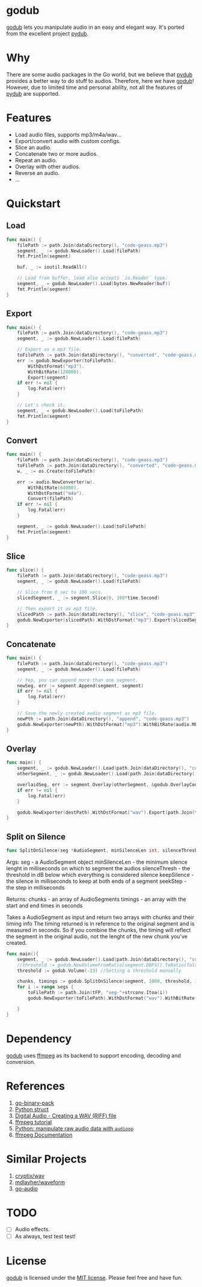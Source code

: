 godub
==================

[godub](https://github.com/iFaceless) lets you manipulate audio in an easy and elegant way. It's ported from the excellent project [pydub](https://github.com/jiaaro/pydub).

# Why

There are some audio packages in the Go world, but we believe that [pydub](https://github.com/jiaaro/pydub) provides a better way to do stuff to audios. Therefore, here we have [godub](https://github.com/iFaceless)! However, due to limited time and personal ability, not all the features of [pydub](https://github.com/jiaaro/pydub) are supported.

# Features

- Load audio files, supports mp3/m4a/wav...
- Export/convert audio with custom configs.
- Slice an audio.
- Concatenate two or more audios.
- Repeat an audio.
- Overlay with other audios.
- Reverse an audio.
- ...

# Quickstart

## Load

```go
func main() {
	filePath := path.Join(dataDirectory(), "code-geass.mp3")
	segment, _ := godub.NewLoader().Load(filePath)
	fmt.Println(segment)

	buf, _ := ioutil.ReadAll()

	// Load from buffer, load also accepts `io.Reader` type.
	segment, _ = godub.NewLoader().Load(bytes.NewReader(buf))
	fmt.Println(segment)
}
```

## Export

```go
func main() {
	filePath := path.Join(dataDirectory(), "code-geass.mp3")
	segment, _ := godub.NewLoader().Load(filePath)

	// Export as a mp3 file.
	toFilePath := path.Join(dataDirectory(), "converted", "code-geass.mp3")
	err := godub.NewExporter(toFilePath).
		WithDstFormat("mp3").
		WithBitRate(128000).
		Export(segment)
	if err != nil {
		log.Fatal(err)
	}

	// Let's check it.
	segment, _ = godub.NewLoader().Load(toFilePath)
	fmt.Println(segment)
}
```

## Convert

```go
func main() {
	filePath := path.Join(dataDirectory(), "code-geass.mp3")
	toFilePath := path.Join(dataDirectory(), "converted", "code-geass.m4a")
	w, _ := os.Create(toFilePath)

	err := audio.NewConverter(w).
		WithBitRate(64000).
		WithDstFormat("m4a").
		Convert(filePath)
	if err != nil {
		log.Fatal(err)
	}

	segment, _ := godub.NewLoader().Load(toFilePath)
	fmt.Println(segment)
}
```

## Slice

```go
func slice() {
	filePath := path.Join(dataDirectory(), "code-geass.mp3")
	segment, _ := godub.NewLoader().Load(filePath)

	// Slice from 0 sec to 100 secs.
	slicedSegment, _ := segment.Slice(0, 100*time.Second)

	// Then export it as mp3 file.
	slicedPath := path.Join(dataDirectory(), "slice", "code-geass.mp3")
	godub.NewExporter(slicedPath).WithDstFormat("mp3").Export(slicedSegment)
}
```

## Concatenate

```go
func main() {
	filePath := path.Join(dataDirectory(), "code-geass.mp3")
	segment, _ := godub.NewLoader().Load(filePath)

	// Yep, you can append more than one segment.
	newSeg, err := segment.Append(segment, segment)
	if err != nil {
		log.Fatal(err)
	}

	// Save the newly created audio segment as mp3 file.
	newPth := path.Join(dataDirectory(), "append", "code-geass.mp3")
	godub.NewExporter(newPth).WithDstFormat("mp3").WithBitRate(audio.MP3BitRatePerfect).Export(newSeg)
}
```

## Overlay

```go
func main() {
	segment, _ := godub.NewLoader().Load(path.Join(dataDirectory(), "code-geass.mp3"))
	otherSegment, _ := godub.NewLoader().Load(path.Join(dataDirectory(), "ring.mp3"))

	overlaidSeg, err := segment.Overlay(otherSegment, &godub.OverlayConfig{LoopToEnd: true})
	if err != nil {
		log.Fatal(err)
	}

	godub.NewExporter(destPath).WithDstFormat("wav").Export(path.Join(tmpDataDirectory(), "overlay-ring.wav"))
}
```

## Split on Silence
```go
func SplitOnSilence(seg *AudioSegment, minSilenceLen int, silenceThresh Volume, keepSilence int, seekStep int) ([]*AudioSegment, [][]float32)
```

Args:
seg - a AudioSegment object
minSilenceLen - the minimum silence lenght in milliseconds on which to segment the audios
silenceThresh - the threshold in dB below which everything is considered silence
keepSilence - the silence in milliseconds to keep at both ends of a segment
seekStep - the step in milliseconds

Returns:
chunks - an array of AudioSegments
timings - an array with the start and end times in seconds 

Takes a AudioSegment as input and return two arrays with chunks and their timing info
The timing returned is in reference to the original segment and is measured in seconds. So if you combine the chunks, the timing will reflect the segment in the original audio, not the lenght of the new chunk you've created.



```go
func main(){
	segment, _ := godub.NewLoader().Load(path.Join(dataDirectory(), "code-geass.mp3"))
	//threshold := godub.NewVolumeFromRatio(segment.DBFS().ToRatio(false)*0.15, 0, false) // Setting threshold as a ratio
	threshold := godub.Volume(-23) //Setting a threshold manually

	chunks, timings := godub.SplitOnSilence(segment, 1000, threshold, 1000, 1)
	for i := range segs {
		toFilePath := path.Join(tFP, "seg-"+strconv.Itoa(i))
		godub.NewExporter(toFilePath).WithDstFormat("wav").WithBitRate(8000).Export(chunks[i])

	}
}

```

# Dependency

[godub](https://github.com/iFaceless/godub)  uses [ffmpeg](https://ffmpeg.org/ffmpeg.html) as its backend to support encoding, decoding and conversion.

# References
1. [go-binary-pack](https://github.com/roman-kachanovsky/go-binary-pack)
1. [Python struct](https://docs.python.org/3/library/struct.html)
1. [Digital Audio - Creating a WAV (RIFF) file](http://www.topherlee.com/software/pcm-tut-wavformat.html)
1. [ffmpeg tutorial](http://keycorner.org/pub/text/doc/ffmpeg-tutorial.htm)
1. [Python: manipulate raw audio data with `audioop`](https://docs.python.org/2/library/audioop.html)
1. [ffmpeg Documentation](https://ffmpeg.org/ffmpeg.html)

# Similar Projects
1. [cryptix/wav](https://github.com/cryptix/wav)
1. [mdlayher/waveform](https://github.com/mdlayher/waveform)
1. [go-audio](https://github.com/go-audio)

# TODO
- [ ] Audio effects.
- [ ] As always, test test test!

# License

[godub](https://github.com/iFaceless/godub) is licensed under the [MIT license](./LICENSE.md). Please feel free and have fun.
